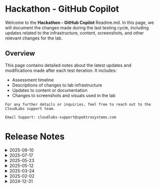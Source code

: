 # Hackathon - GitHub Copilot

Welcome to the **Hackathon - GitHub Copilot** Readme.md. In this page, we will document the changes made during the last testing cycle, including updates related to the infrastructure, content, screenshots, and other relevant changes for the lab.

## Overview

This page contains detailed notes about the latest updates and modifications made after each test iteration. It includes:

- Assessment timeline
- Descriptions of changes to lab infrastructure
- Updates to content or documentation
- Changes to screenshots and visuals used in the lab

`For any further details or inquiries, feel free to reach out to the CloudLabs support team.`

`Email Support: cloudlabs-support@spektrasystems.com`

# Release Notes

<details>
  <summary>2025-09-10</summary>

## Release Date: 2025-09-10

### Summary of Changes

- The lab has been successfully tested, and the lab content along with validations have been reviewed and updated.

### Testing Notes

- **Testing Date**: 2025-09-10

### Testing Scope 

- Performed end to end lab testing and all validations were successful, updated lab guide for better clarity.

</details>

<details>
  <summary>2025-07-17</summary>

### Summary of Changes

No changes were made to the lab infrastructure or content, ensuring configurations, and files remain unchanged. Updated screenshots to improve clarity.

### Infrastructure Changes

Upgraded OS disk SKU and IP address SKU in the ARM template.

### Content Changes

- **Change**: The content of the lab environment has not been changed or modified. All configurations, and files remain the same.
  
### Screenshot Updates

- **Change**: Screenshots have been updated with clarity.
  
### Testing Notes

- **Testing Date**: 2025-07-17
- **Issues Found**: The latest testing phase was completed smoothly, with all systems operating as expected and no errors or issues encountered throughout the process.
- **Resolved Issues**: NA

### Testing scope

Validated the complete lab workflow, confirmed no infrastructure or content changes, verified configuration integrity, and reviewed updated screenshots for clarity and accuracy.

</details>

<details>
  <summary>2025-05-23</summary>

## Infrastructure Changes

There have been no infrastructure modifications or changes applied to the lab environment, ensuring that its configuration and setup remain same. 

## Content Changes

- **Change**: The content of the lab environment has not been changed or modified. All datasets, configurations, and files remain the same.

## Testing Notes

- **Testing Date**: 2025-05-23
- **Issues Found**: The latest testing phase was completed smoothly, with all systems operating as expected and no errors or issues encountered throughout the process.
- **Resolved Issues**: NA

---
</details>

<details>
  <summary>2025-05-12</summary>

- **Change**: The GitHub login process has been updated to use Single Sign-On (SSO).
- **Testing Date**: 2025-05-12

## Infrastructure Changes

NA

## Content Changes

- **Change**: The guide update is currently pending, as the use of SSO is impacting one of the steps in Challenge 3. We will proceed with updating the guide once the SSO process is finalized.

## Testing Notes

- **Testing Date**: 2025-05-12
- **Tester**: [Prajwal Kumar]
- **Issues Found**: The lab was tested with GitHub SSO enabled. In Challenge 3, the workflow creation using App Service is failing.<br>
Task validations involving GitHub files are not functioning correctly due to the username change introduced by SSO.
- **Resolved Issues**: No, The issue in Challenge 3 is still ongoing and currently under investigation.

---
</details>

<details>
  <summary>2025-03-24</summary>

### 24 March 2025

- Minor Updates

    - Tested the lab successfully along with validations.

## Testing Notes

- **Testing Date**: 2025-03-24
- **Tester**: [Sanket S T]
- **Tested Features**: List of features tested during the session.
- **Issues Found**: The most recent testing phase was completed without any issues or complications. All systems performed as expected, and there were no errors or failures encountered during the process.
- **Resolved Issues**: NA
---
</details>

<details>
  <summary>2025-02-02</summary>

### 2 February 2025

- **Change**: Updated useful links on Github copilot in Challenge 0 content.
- **Testing Date**: 2025-02-17

## Infrastructure Changes

NA

## Content Changes

- **Change**: Updated useful links on Github copilot in Challenge 0 content.

## Screenshot Updates

NA
---
</details>

<details>
  <summary>2024-12-31</summary>

### 31 December 2024

- Major Updates

    - Challenge 2: Develop an App with GitHub Copilot
        - Updated the environment for Challenge 2 from Visual Studio (VS) to Visual Studio Code (VS Code), ensuring a streamlined and modern development experience.

- Minor Updates

    - Updated the UI changes in regards to GitHub Copilot Extension in visual studio code.

---
</details>


